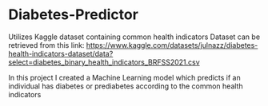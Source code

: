 # Diabetes-Predictor
Utilizes Kaggle dataset containing common health indicators
Dataset can be retrieved from this link: https://www.kaggle.com/datasets/julnazz/diabetes-health-indicators-dataset/data?select=diabetes_binary_health_indicators_BRFSS2021.csv

In this project I created a Machine Learning model which predicts if an individual has diabetes or prediabetes according to the common health indicators
